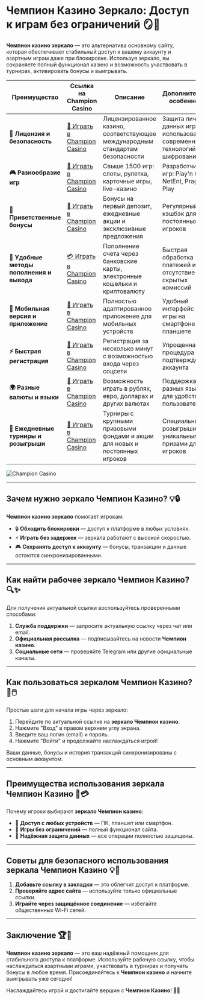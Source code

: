 # Чемпион Казино Зеркало: Доступ к играм без ограничений 🪞🎰

**Чемпион казино зеркало** — это альтернатива основному сайту, которая обеспечивает стабильный доступ к вашему аккаунту и азартным играм даже при блокировке. Используя зеркало, вы сохраняете полный функционал казино и возможность участвовать в турнирах, активировать бонусы и выигрывать.

| **Преимущество**                      | **Ссылка на Champion Casino**              | **Описание**                                       | **Дополнительные особенности**                     |
|----------------------------------------|--------------------------------------------|--------------------------------------------------|--------------------------------------------------|
| **🎰 Лицензия и безопасность**         | [💎 Играть в Champion Casino](https://temon-gter.cfd/go/lRq?p80412p304504pcc44t17455) | Лицензированное казино, соответствующее международным стандартам безопасности | Защита личных данных игроков с использованием современных технологий шифрования |
| **🎮 Разнообразие игр**                | [🎉 Играть в Champion Casino](https://temon-gter.cfd/go/lRq?p80412p304504pcc44t17455) | Свыше 1500 игр: слоты, рулетка, карточные игры, live-казино | Разработчики игр: Play'n GO, NetEnt, Pragmatic Play |
| **🎁 Приветственные бонусы**          | [🎯 Играть в Champion Casino](https://temon-gter.cfd/go/lRq?p80412p304504pcc44t17455) | Бонусы на первый депозит, ежедневные акции и эксклюзивные предложения | Регулярный кэшбэк для постоянных игроков |
| **💸 Удобные методы пополнения и вывода** | [💳 Играть в Champion Casino](https://temon-gter.cfd/go/lRq?p80412p304504pcc44t17455) | Пополнение счета через банковские карты, электронные кошельки и криптовалюту | Быстрая обработка платежей и отсутствие скрытых комиссий |
| **📱 Мобильная версия и приложение**   | [🚀 Играть в Champion Casino](https://temon-gter.cfd/go/lRq?p80412p304504pcc44t17455) | Полностью адаптированное приложение для мобильных устройств | Удобный интерфейс для игры на смартфоне или планшете |
| **⚡ Быстрая регистрация**             | [🔑 Играть в Champion Casino](https://temon-gter.cfd/go/lRq?p80412p304504pcc44t17455) | Регистрация за несколько минут с возможностью входа через соцсети | Упрощенная процедура подтверждения аккаунта |
| **🌍 Разные валюты и языки**           | [💸 Играть в Champion Casino](https://temon-gter.cfd/go/lRq?p80412p304504pcc44t17455) | Возможность играть в рублях, евро, долларах и других валютах | Поддержка разных языков для удобства пользователей |
| **🏅 Ежедневные турниры и розыгрыши**  | [🎲 Играть в Champion Casino](https://temon-gter.cfd/go/lRq?p80412p304504pcc44t17455) | Турниры с крупными призовыми фондами и акции для новых и постоянных игроков | Специальные розыгрыши с уникальными призами для VIP-игроков |

![Champion Casino](https://pik.org.ua/wp-content/uploads/2023/01/champion-casino01.png)

---

## Зачем нужно зеркало Чемпион Казино? 💡🔒

**Чемпион казино зеркало** помогает игрокам:

- 🔒 **Обходить блокировки** — доступ к платформе в любых условиях.
- ⚡ **Играть без задержек** — зеркала работают с высокой скоростью.
- 🎮 **Сохранять доступ к аккаунту** — бонусы, транзакции и данные остаются синхронизированными.

---

## Как найти рабочее зеркало Чемпион Казино? 🔍✨

Для получения актуальной ссылки воспользуйтесь проверенными способами:

1. **Служба поддержки** — запросите актуальную ссылку через чат или email.
2. **Официальная рассылка** — подписывайтесь на новости **Чемпион казино**.
3. **Социальные сети** — проверяйте Telegram или другие официальные каналы.

---

## Как пользоваться зеркалом Чемпион Казино? 🚀🖱️

Простые шаги для начала игры через зеркало:

1. Перейдите по актуальной ссылке на **зеркало Чемпион казино**.
2. Нажмите "Вход" в правом верхнем углу экрана.
3. Введите ваш логин (email) и пароль.
4. Нажмите "Войти" и продолжайте наслаждаться игрой!

Ваши данные, бонусы и история транзакций синхронизированы с основным аккаунтом.

---

## Преимущества использования зеркала Чемпион Казино 🌟💳

Почему игроки выбирают **зеркало Чемпион казино**:

- 📱 **Доступ с любых устройств** — ПК, планшет или смартфон.
- 🎲 **Игры без ограничений** — полный функционал сайта.
- 🔐 **Надёжная защита данных** — все операции полностью защищены.

---

## Советы для безопасного использования зеркала Чемпион Казино 💡🎯

1. **Добавьте ссылку в закладки** — это облегчит доступ к платформе.
2. **Проверяйте адрес сайта** — используйте только официальные ссылки.
3. **Играйте через защищённое соединение** — избегайте общественных Wi-Fi сетей.

---

## Заключение 🏆🎉

**Чемпион казино зеркало** — это ваш надёжный помощник для стабильного доступа к платформе. Используйте рабочую ссылку, чтобы наслаждаться азартными играми, участвовать в турнирах и получать бонусы в любое время. Присоединяйтесь к **Чемпион казино** и начните выигрывать уже сегодня!

Наслаждайтесь игрой и достигайте вершин с **Чемпион Казино**! 🎰🌟

